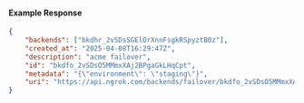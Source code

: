 <!-- Code generated for API Clients. DO NOT EDIT. -->

#### Example Response

```json
{
	"backends": ["bkdhr_2vSDsSGElOrXnnFsgkRSpyztB0z"],
	"created_at": "2025-04-08T16:29:47Z",
	"description": "acme failover",
	"id": "bkdfo_2vSDsO5MMmxXAj2BPgaGkLHqCpt",
	"metadata": "{\"environment\": \"staging\"}",
	"uri": "https://api.ngrok.com/backends/failover/bkdfo_2vSDsO5MMmxXAj2BPgaGkLHqCpt"
}
```
